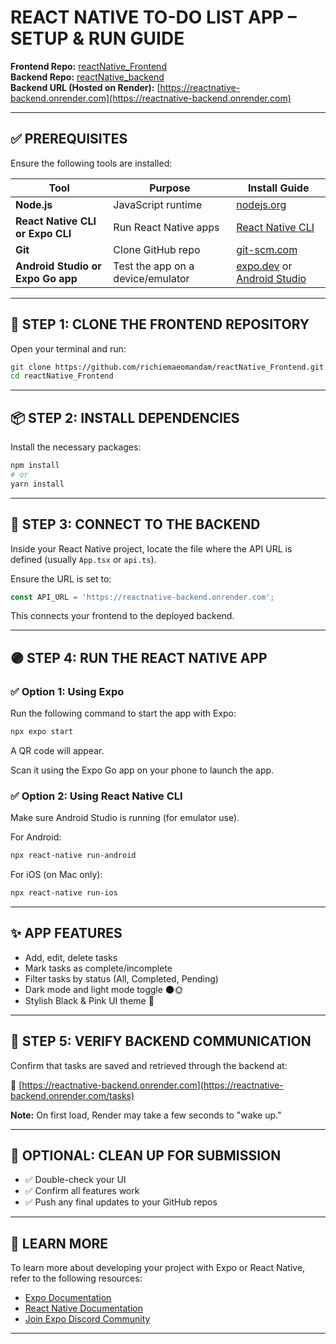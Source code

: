 # REACT NATIVE TO-DO LIST APP – SETUP & RUN GUIDE

 
**Frontend Repo:** [reactNative_Frontend](https://github.com/richiemaeomandam/reactNative_Frontend)  
**Backend Repo:** [reactNative_backend](https://github.com/richiemaeomandam/reactNative_backend)  
**Backend URL (Hosted on Render):** [https://reactnative-backend.onrender.com](https://reactnative-backend.onrender.com)

---

## ✅ PREREQUISITES
Ensure the following tools are installed:

| **Tool** | **Purpose** | **Install Guide** |
| -------- | ----------- | ----------------- |
| **Node.js** | JavaScript runtime | [nodejs.org](https://nodejs.org) |
| **React Native CLI or Expo CLI** | Run React Native apps | [React Native CLI](https://reactnative.dev/docs/environment-setup) |
| **Git** | Clone GitHub repo | [git-scm.com](https://git-scm.com) |
| **Android Studio or Expo Go app** | Test the app on a device/emulator | [expo.dev](https://expo.dev) or [Android Studio](https://developer.android.com/studio) |

---

## 🧩 STEP 1: CLONE THE FRONTEND REPOSITORY
Open your terminal and run:

```bash
git clone https://github.com/richiemaeomandam/reactNative_Frontend.git
cd reactNative_Frontend
```

---

## 📦 STEP 2: INSTALL DEPENDENCIES
Install the necessary packages:

```bash
npm install
# or
yarn install
```

---

## 🔗 STEP 3: CONNECT TO THE BACKEND
Inside your React Native project, locate the file where the API URL is defined (usually `App.tsx` or `api.ts`).

Ensure the URL is set to:

```ts
const API_URL = 'https://reactnative-backend.onrender.com';
```

This connects your frontend to the deployed backend.

---

## 🟣 STEP 4: RUN THE REACT NATIVE APP

### ✅ Option 1: Using Expo
Run the following command to start the app with Expo:

```bash
npx expo start
```

A QR code will appear.

Scan it using the Expo Go app on your phone to launch the app.

### ✅ Option 2: Using React Native CLI
Make sure Android Studio is running (for emulator use).

For Android:

```bash
npx react-native run-android
```

For iOS (on Mac only):

```bash
npx react-native run-ios
```

---

## ✨ APP FEATURES
- Add, edit, delete tasks
- Mark tasks as complete/incomplete
- Filter tasks by status (All, Completed, Pending)
- Dark mode and light mode toggle 🌑🌞
- Stylish Black & Pink UI theme 🎀

---

## 🧪 STEP 5: VERIFY BACKEND COMMUNICATION
Confirm that tasks are saved and retrieved through the backend at:

🔗 [https://reactnative-backend.onrender.com](https://reactnative-backend.onrender.com/tasks)

**Note:** On first load, Render may take a few seconds to "wake up."

---

## 🧼 OPTIONAL: CLEAN UP FOR SUBMISSION
- ✅ Double-check your UI
- ✅ Confirm all features work
- ✅ Push any final updates to your GitHub repos

---

## 💬 LEARN MORE

To learn more about developing your project with Expo or React Native, refer to the following resources:

- [Expo Documentation](https://docs.expo.dev)
- [React Native Documentation](https://reactnative.dev/docs/getting-started)
- [Join Expo Discord Community](https://expo.dev/discord)

---
